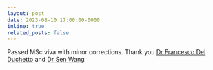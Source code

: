 ```yaml
---
layout: post
date: 2023-08-10 17:00:00-0000
inline: true
related_posts: false
---
```

Passed MSc viva with minor corrections. Thank you [Dr Francesco Del Duchetto](https://staff.lincoln.ac.uk/fdelduchetto) and [Dr Sen Wang](https://www.imperial.ac.uk/people/sen.wang)